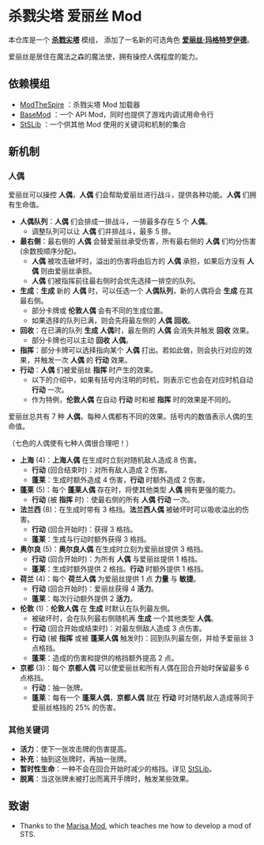 # 杀戮尖塔 爱丽丝 Mod

本仓库是一个 [**杀戮尖塔**](https://store.steampowered.com/app/646570/Slay_the_Spire/) 模组，
添加了一名新的可选角色 [**爱丽丝·玛格特罗伊德**](https://zh.moegirl.org.cn/%E7%88%B1%E4%B8%BD%E4%B8%9D%C2%B7%E7%8E%9B%E6%A0%BC%E7%89%B9%E7%BD%97%E4%BE%9D%E5%BE%B7/)。

爱丽丝是居住在魔法之森的魔法使，拥有操控人偶程度的能力。

## 依赖模组
* [ModTheSpire](https://github.com/kiooeht/ModTheSpire) ：杀戮尖塔 Mod 加载器
* [BaseMod](https://github.com/daviscook477/BaseMod) ：一个 API Mod，同时也提供了游戏内调试用命令行
* [StSLib](https://github.com/kiooeht/StSLib) ：一个供其他 Mod 使用的关键词和机制的集合

## 新机制

### 人偶

爱丽丝可以操控 **人偶**，**人偶** 们会帮助爱丽丝进行战斗，提供各种功能。**人偶** 们拥有生命值。
- **人偶队列**：**人偶** 们会排成一排战斗，一排最多存在 5 个 **人偶**。
  - 调整队列可以让 **人偶** 们并排战斗，最多 5 排。
- **最右侧**：最右侧的 **人偶** 会替爱丽丝承受伤害，所有最右侧的 **人偶** 们均分伤害(余数按顺序分配)。
  - **人偶** 被攻击破坏时，溢出的伤害将由后方的 **人偶** 承担，如果后方没有 **人偶** 则由爱丽丝承担。
  - **人偶** 们被指挥前往最右侧时会优先选择一排空的队列。
- **生成**：**生成** 新的 **人偶** 时，可以任选一个 **人偶队列**，新的人偶将会 **生成** 在其最右侧。
  - 部分卡牌或 **伦敦人偶** 会有不同的生成位置。
  - 如果选择的队列已满，则会先将最左侧的 **人偶** **回收**。
- **回收**：在已满的队列 **生成** **人偶**时，最左侧的 **人偶** 会消失并触发 **回收** 效果。
  - 部分卡牌也可以主动 **回收** **人偶**。
- **指挥**：部分卡牌可以选择指向某个 **人偶** 打出。若如此做，则会执行对应的效果，并触发一次 **人偶** 的 **行动** 效果。
- **行动**：**人偶** 们被爱丽丝 **指挥** 时产生的效果。
  - 以下的介绍中，如果有括号内注明的时机，则表示它也会在对应时机自动 **行动** 一次。
  - 作为特例，**伦敦人偶** 在自动 **行动** 时和被 **指挥** 时的效果是不同的。

爱丽丝总共有 7 种 **人偶**，每种人偶都有不同的效果。括号内的数值表示人偶的生命值。

（七色的人偶使有七种人偶很合理吧！）

- **上海** (4)：**上海人偶** 在生成时立刻对随机敌人造成 8 伤害。
  - **行动** (回合结束时)：对所有敌人造成 2 伤害。
  - **蓬莱**：生成时额外造成 4 伤害，**行动** 时额外造成 2 伤害。
- **蓬莱** (5)：每个 **蓬莱人偶** 存在时，将使其他类型 **人偶** 拥有更强的能力。
  - **行动** (被 **指挥** 时)：使最右侧的所有 **人偶** **行动** 一次。
- **法兰西** (8)：在生成时带有 3 格挡。**法兰西人偶** 被破坏时可以吸收溢出的伤害。
  - **行动** (回合开始时)：获得 3 格挡。
  - **蓬莱**：生成与行动时额外获得 3 格挡。
- **奥尔良** (5)：**奥尔良人偶** 在生成时立刻为爱丽丝提供 3 格挡。
  - **行动** (回合开始时)：为所有 **人偶** 与爱丽丝提供 1 格挡。
  - **蓬莱**：生成时额外提供 2 格挡。**行动** 时额外提供 1 格挡。
- **荷兰** (4)：每个 **荷兰人偶** 为爱丽丝提供 1 点 **力量** 与 **敏捷**。
  - **行动** (回合开始时)：爱丽丝获得 4 **活力**。
  - **蓬莱**：每次行动额外提供 2 **活力**。
- **伦敦** (1)：**伦敦人偶** 在 **生成** 时默认在队列最左侧。
  - 被破坏时，会在队列最右侧随机再 **生成** 一个其他类型 **人偶**。
  - **行动** (回合开始或结束时)：对最左侧敌人造成 3 点伤害。
  - **行动** (被 **指挥** 或被 **蓬莱人偶** 触发时)：回到队列最左侧，并给予爱丽丝 3 点格挡。
  - **蓬莱**：造成的伤害和提供的格挡额外提高 2 点。
- **京都** (3)：每个 **京都人偶** 可以使爱丽丝和所有人偶在回合开始时保留最多 6 点格挡。
  - **行动**：抽一张牌。
  - **蓬莱**：每有一个 **蓬莱人偶**，**京都人偶** 就在 **行动** 时对随机敌人造成等同于爱丽丝格挡的 25% 的伤害。

### 其他关键词

- **活力**：使下一张攻击牌的伤害提高。
- **补充**：抽到这张牌时，再抽一张牌。
- **暂时性生命**：一种不会在回合开始时减少的格挡。详见 [StSLib](https://github.com/kiooeht/StSLib)。
- **脱离**：当这张牌未被打出而离开手牌时，触发某些效果。

## 致谢
  - Thanks to the [Marisa Mod](https://github.com/lf201014/STS_ThMod_MRS), which teaches me how to develop a mod of STS.
